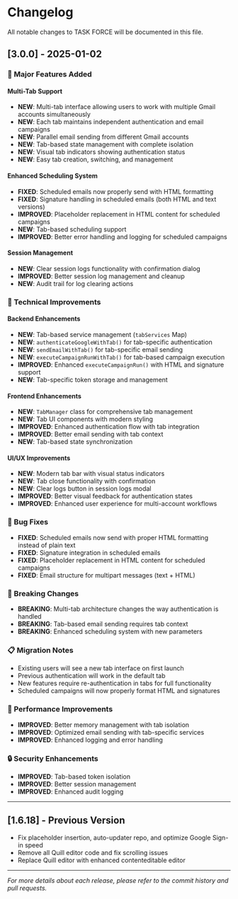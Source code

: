 # Changelog

All notable changes to TASK FORCE will be documented in this file.

## [3.0.0] - 2025-01-02

### 🚀 Major Features Added

#### Multi-Tab Support
- **NEW**: Multi-tab interface allowing users to work with multiple Gmail accounts simultaneously
- **NEW**: Each tab maintains independent authentication and email campaigns
- **NEW**: Parallel email sending from different Gmail accounts
- **NEW**: Tab-based state management with complete isolation
- **NEW**: Visual tab indicators showing authentication status
- **NEW**: Easy tab creation, switching, and management

#### Enhanced Scheduling System
- **FIXED**: Scheduled emails now properly send with HTML formatting
- **FIXED**: Signature handling in scheduled emails (both HTML and text versions)
- **IMPROVED**: Placeholder replacement in HTML content for scheduled campaigns
- **NEW**: Tab-based scheduling support
- **IMPROVED**: Better error handling and logging for scheduled campaigns

#### Session Management
- **NEW**: Clear session logs functionality with confirmation dialog
- **IMPROVED**: Better session log management and cleanup
- **NEW**: Audit trail for log clearing actions

### 🔧 Technical Improvements

#### Backend Enhancements
- **NEW**: Tab-based service management (`tabServices` Map)
- **NEW**: `authenticateGoogleWithTab()` for tab-specific authentication
- **NEW**: `sendEmailWithTab()` for tab-specific email sending
- **NEW**: `executeCampaignRunWithTab()` for tab-based campaign execution
- **IMPROVED**: Enhanced `executeCampaignRun()` with HTML and signature support
- **NEW**: Tab-specific token storage and management

#### Frontend Enhancements
- **NEW**: `TabManager` class for comprehensive tab management
- **NEW**: Tab UI components with modern styling
- **IMPROVED**: Enhanced authentication flow with tab integration
- **IMPROVED**: Better email sending with tab context
- **NEW**: Tab-based state synchronization

#### UI/UX Improvements
- **NEW**: Modern tab bar with visual status indicators
- **NEW**: Tab close functionality with confirmation
- **NEW**: Clear logs button in session logs modal
- **IMPROVED**: Better visual feedback for authentication states
- **IMPROVED**: Enhanced user experience for multi-account workflows

### 🐛 Bug Fixes
- **FIXED**: Scheduled emails now send with proper HTML formatting instead of plain text
- **FIXED**: Signature integration in scheduled emails
- **FIXED**: Placeholder replacement in HTML content for scheduled campaigns
- **FIXED**: Email structure for multipart messages (text + HTML)

### 🔄 Breaking Changes
- **BREAKING**: Multi-tab architecture changes the way authentication is handled
- **BREAKING**: Tab-based email sending requires tab context
- **BREAKING**: Enhanced scheduling system with new parameters

### 📋 Migration Notes
- Existing users will see a new tab interface on first launch
- Previous authentication will work in the default tab
- New features require re-authentication in tabs for full functionality
- Scheduled campaigns will now properly format HTML and signatures

### 🎯 Performance Improvements
- **IMPROVED**: Better memory management with tab isolation
- **IMPROVED**: Optimized email sending with tab-specific services
- **IMPROVED**: Enhanced logging and error handling

### 🔒 Security Enhancements
- **IMPROVED**: Tab-based token isolation
- **IMPROVED**: Better session management
- **IMPROVED**: Enhanced audit logging

---

## [1.6.18] - Previous Version
- Fix placeholder insertion, auto-updater repo, and optimize Google Sign-in speed
- Remove all Quill editor code and fix scrolling issues
- Replace Quill editor with enhanced contenteditable editor

---

*For more details about each release, please refer to the commit history and pull requests.*
